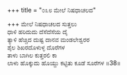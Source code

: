 +++
title = "೦೩೮ ಮೇಲೆ ನಿಷಧಾಚಲದ"

+++
ಮೇಲೆ ನಿಷಧಾಚಲದ ಸುತ್ತಲು  
ಧಾಳಿ ಹರಿದುದು ದೆಸೆದೆಸೆಯ ದೈ  
ತ್ಯಾಳಿ ಹೆಚ್ಚಿದ ದುಷ್ಟ ದಾನವ ಮಂಡಲೇಶ್ವರರ  
ಶೈಲ ಶಿಖರದೊಳುಳ್ಳ ದೊರೆಗಳ  
ತಾಳು ಬಾಗಿಲ ಕುತ್ತರಲಿ ಕಾ  
ಲಾಳು ಹೊಕ್ಕುದು ಹೊಯ್ದು ಕಟ್ಟಿತು ಕೂಡೆ ಸೂರೆಗಳ      ॥38॥